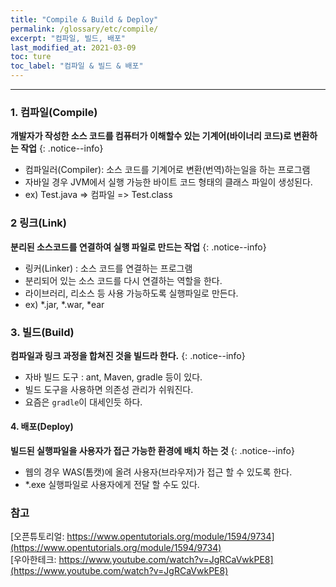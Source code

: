 ```yaml
---
title: "Compile & Build & Deploy"
permalink: /glossary/etc/compile/
excerpt: "컴파일, 빌드, 배포"
last_modified_at: 2021-03-09
toc: ture
toc_label: "컴파일 & 빌드 & 배포"
---
```


---

### 1. 컴파일(Compile)

**개발자가 작성한 소스 코드를 컴퓨터가 이해할수 있는 기계어(바이너리 코드)로 변환하는 작업**
{: .notice--info}

- 컴파일러(Compiler): 소스 코드를 기계어로 변환(번역)하는일을 하는 프로그램
- 자바일 경우 JVM에서 실행 가능한 바이트 코드 형태의 클래스 파일이 생성된다.
- ex) Test.java => 컴파일 => Test.class

### 2 링크(Link)

**분리된 소스코드를 연결하여 실행 파일로 만드는 작업**
{: .notice--info}

- 링커(Linker) : 소스 코드를 연결하는 프로그램
- 분리되어 있는 소스 코드를 다시 연결하는 역할을 한다.
- 라이브러리, 리소스 등 사용 가능하도록 실행파일로 만든다.
- ex) *.jar, *.war, *ear

### 3. 빌드(Build)

**컴파일과 링크 과정을 합쳐진 것을 빌드라 한다.**
{: .notice--info}

- 자바 빌드 도구 : ant, Maven, gradle 등이 있다.
- 빌드 도구을 사용하면 의존성 관리가 쉬워진다.
- 요즘은 `gradle`이 대세인듯 하다.


#### 4. 배포(Deploy)

**빌드된 실행파일을 사용자가 접근 가능한 환경에 배치 하는 것**
{: .notice--info}

- 웹의 경우 WAS(톰캣)에 올려 사용자(브라우저)가 접근 할 수 있도록 한다.
- *.exe 실행파일로 사용자에게 전달 할 수도 있다.

### 참고

[오픈튜토리얼: https://www.opentutorials.org/module/1594/9734](https://www.opentutorials.org/module/1594/9734)<br>
[우아한테크: https://www.youtube.com/watch?v=JgRCaVwkPE8](https://www.youtube.com/watch?v=JgRCaVwkPE8)
